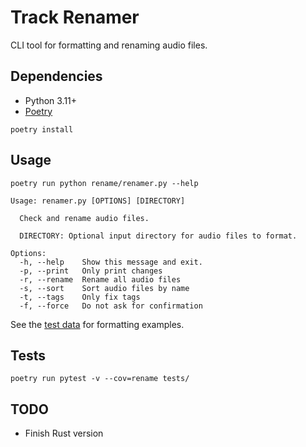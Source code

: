 # Track Renamer

CLI tool for formatting and renaming audio files.

## Dependencies

- Python 3.11+
- [Poetry](https://github.com/python-poetry/poetry)

```shell
poetry install
```

## Usage

```console
poetry run python rename/renamer.py --help

Usage: renamer.py [OPTIONS] [DIRECTORY]

  Check and rename audio files.

  DIRECTORY: Optional input directory for audio files to format.

Options:
  -h, --help    Show this message and exit.
  -p, --print   Only print changes
  -r, --rename  Rename all audio files
  -s, --sort    Sort audio files by name
  -t, --tags    Only fix tags
  -f, --force   Do not ask for confirmation
```

See the [test data](./tests/test_data.py) for formatting examples.

## Tests

```shell
poetry run pytest -v --cov=rename tests/
```

## TODO

- Finish Rust version

